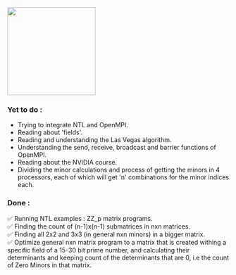<img height=200 src="https://github.com/user-attachments/assets/a57c1548-0157-4edd-afd5-e1f0ef83ff22">

### Yet to do :
- Trying to integrate NTL and OpenMPI.<br/>
- Reading about 'fields'.<br/>
- Reading and understanding the Las Vegas algorithm.<br/>
- Understanding the send, receive, broadcast and barrier functions of OpenMPI.<br/>
- Reading about the NVIDIA course.<br/>
- Dividing the minor calculations and process of getting the minors in 4 processors, each of which will get 'n' combinations for the minor indices each.<br/>

### Done :
✅ Running NTL examples : ZZ_p matrix programs.<br/>
✅ Finding the count of (n-1)x(n-1) submatrices in nxn matrices.<br/>
✅ Finding all 2x2 and 3x3 (in general nxn minors) in a bigger matrix. <br/>
✅ Optimize general nxn matrix program to a matrix that is created withing a specific field of a 15-30 bit prime number, and calculating their determinants and keeping count of the determinants that are 0, i.e the count of Zero Minors in that matrix.
